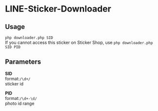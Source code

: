 # LINE-Sticker-Downloader

## Usage
`php downloader.php SID`  
If you cannot access this sticker on Sticker Shop, use `php downloader.php SID PID`

## Parameters

**SID**  
format:`/\d+/`  
sticker id  

**PID**  
format:`/\d+-\d/`  
photo id range  
